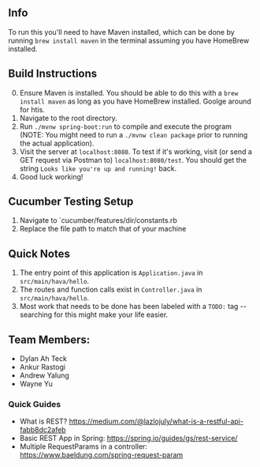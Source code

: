 

## Info

To run this you'll need to have Maven installed, which can be done by running `brew install maven` in the terminal assuming you have HomeBrew installed.

## Build Instructions

0. Ensure Maven is installed. You should be able to do this with a `brew install maven` as long as you have HomeBrew installed. Goolge around for htis.
1. Navigate to the root directory.
1. Run `./mvnw spring-boot:run` to compile and execute the program (NOTE: You might need to run a `./mvnw clean package` prior to running the actual application).
1. Visit the server at `localhost:8080`. To test if it's working, visit (or send a GET request via Postman to) `localhost:8080/test`. You should get the string `Looks like you're up and running!` back.
1. Good luck working!

## Cucumber Testing Setup

1. Navigate to `cucumber/features/dir/constants.rb
2. Replace the file path to match that of your machine

## Quick Notes

1. The entry point of this application is `Application.java` in `src/main/hava/hello`.
2. The routes and function calls exist in `Controller.java` in `src/main/hava/hello`.
3. Most work that needs to be done has been labeled with a `TODO:` tag -- searching for this might make your life easier.

## Team Members:

- Dylan Ah Teck
- Ankur Rastogi
- Andrew Yalung
- Wayne Yu

### Quick Guides

- What is REST? https://medium.com/@lazlojuly/what-is-a-restful-api-fabb8dc2afeb
- Basic REST App in Spring: https://spring.io/guides/gs/rest-service/
- Multiple RequestParams in a controller: https://www.baeldung.com/spring-request-param
